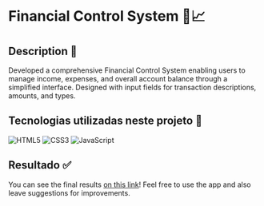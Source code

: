 
# Financial Control System 💸📈

## Description 📑
Developed a comprehensive Financial Control System enabling users to manage income, expenses, and overall account balance through a simplified interface.
Designed with input fields for transaction descriptions, amounts, and types.

## Tecnologias  utilizadas neste projeto 🔧
![HTML5](https://img.shields.io/badge/HTML5-000?style=for-the-badge&logo=html5) ![CSS3](https://img.shields.io/badge/CSS3-000?style=for-the-badge&logo=css3&logoColor=264CE4) ![JavaScript](https://img.shields.io/badge/JavaScript-000?style=for-the-badge&logo=javascript)


## Resultado ✅
You can see the final results [on this link](https://watanabejuliane.github.io/javascript-financial-control-system/)!
Feel free to use the app and also leave suggestions for improvements.
